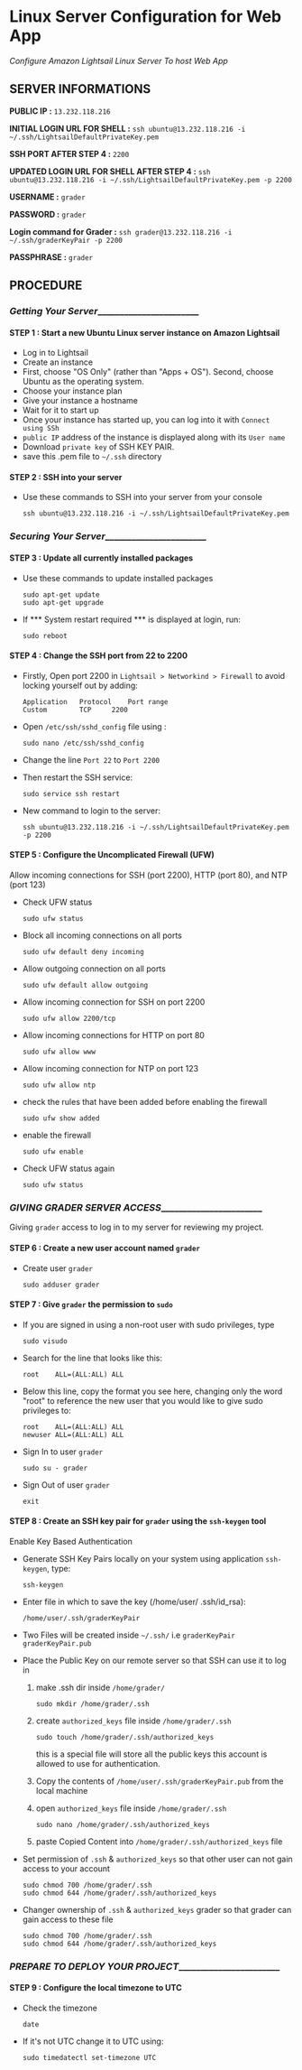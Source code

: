 # Linux Server Configuration for Web App
_Configure Amazon Lightsail Linux Server To host Web App_

## SERVER INFORMATIONS

**PUBLIC IP :**  `13.232.118.216`

**INITIAL LOGIN URL FOR SHELL :** `ssh ubuntu@13.232.118.216 -i ~/.ssh/LightsailDefaultPrivateKey.pem`

**SSH PORT AFTER STEP 4 :** `2200`

**UPDATED LOGIN URL FOR SHELL AFTER STEP 4 :** `ssh ubuntu@13.232.118.216 -i ~/.ssh/LightsailDefaultPrivateKey.pem -p 2200`

**USERNAME :**  `grader`

**PASSWORD :**  `grader`

**Login command for Grader :**  `ssh grader@13.232.118.216 -i ~/.ssh/graderKeyPair -p 2200`

**PASSPHRASE :**  `grader`




## PROCEDURE

### _Getting Your Server________________________

#### STEP 1 : Start a new Ubuntu Linux server instance on Amazon Lightsail
* Log in to Lightsail
* Create an instance
* First, choose "OS Only" (rather than "Apps + OS"). Second, choose Ubuntu as the operating system.
* Choose your instance plan
* Give your instance a hostname
* Wait for it to start up
* Once your instance has started up, you can log into it with `Connect using SSh`
* `public IP` address of the instance is displayed along with its `User name`
* Download `private key` of SSH KEY PAIR.
* save this .pem file to `~/.ssh` directory

#### STEP 2 : SSH into your server
* Use these commands to SSH into your server from your console
    ```commandline
    ssh ubuntu@13.232.118.216 -i ~/.ssh/LightsailDefaultPrivateKey.pem
    ```

### _Securing Your Server________________________

#### STEP 3 : Update all currently installed packages
* Use these commands to update installed packages
    ```commandline
    sudo apt-get update
    sudo apt-get upgrade
    ```
* If *** System restart required *** is displayed at login, run:
    ```commandline
    sudo reboot
    ```

#### STEP 4 : Change the SSH port from 22 to 2200
* Firstly, Open port 2200 in `Lightsail > Networkind > Firewall` to avoid locking yourself out by adding:
    ```textmate
    Application   Protocol    Port range
    Custom        TCP	  2200
    ```
* Open `/etc/ssh/sshd_config` file using :

    ```commandline
    sudo nano /etc/ssh/sshd_config
    ```
* Change the line `Port 22` to `Port 2200`
* Then restart the SSH service:
    ```commandline
    sudo service ssh restart
    ```
* New command to login to the server:

    ```commandline
    ssh ubuntu@13.232.118.216 -i ~/.ssh/LightsailDefaultPrivateKey.pem -p 2200
    ```
    
#### STEP 5 : Configure the Uncomplicated Firewall (UFW) 
Allow incoming connections for SSH (port 2200), HTTP (port 80), and NTP (port 123)
* Check UFW status
    ```commandline
    sudo ufw status
    ```
* Block all incoming connections on all ports
    ```commandline
    sudo ufw default deny incoming
    ```
* Allow outgoing connection on all ports
    ```commandline
    sudo ufw default allow outgoing
    ```
* Allow incoming connection for SSH on port 2200
    ```commandline
    sudo ufw allow 2200/tcp
    ```
* Allow incoming connections for HTTP on port 80
    ```commandline
    sudo ufw allow www
    ```
* Allow incoming connection for NTP on port 123
    ```commandline
    sudo ufw allow ntp
    ```
* check the rules that have been added before enabling the firewall
    ```commandline
    sudo ufw show added
    ```
* enable the firewall
    ```commandline
    sudo ufw enable
    ```
* Check UFW status again
    ```commandline
    sudo ufw status
    ```
    
### _GIVING GRADER SERVER ACCESS________________________
Giving `grader` access to log in to my server for reviewing my project.
#### STEP 6 : Create a new user account named `grader`
* Create user `grader`
    ```commandline
    sudo adduser grader
    ```
#### STEP 7 : Give `grader` the permission to `sudo`
* If you are signed in using a non-root user with sudo privileges, type
    ```commandline
    sudo visudo
    ```
* Search for the line that looks like this:
    ```commandline
    root    ALL=(ALL:ALL) ALL
    ```
* Below this line, copy the format you see here, changing only the word 
"root" to reference the new user that you would like to give sudo privileges to:
    ```commandline
    root    ALL=(ALL:ALL) ALL
    newuser ALL=(ALL:ALL) ALL
    ```
* Sign In to user `grader`
    ```commandline
    sudo su - grader
    ```
* Sign Out of user `grader`
    ```commandline
    exit
    ```

#### STEP 8 : Create an SSH key pair for `grader` using the `ssh-keygen` tool
Enable Key Based Authentication
* Generate SSH Key Pairs locally on your system using application `ssh-keygen`, type:
    ```commandline
    ssh-keygen
    ```
* Enter file in which to save the key (/home/user/
.ssh/id_rsa):
    ```commandline
    /home/user/.ssh/graderKeyPair
    ```
* Two Files will be created inside `~/.ssh/` i.e `graderKeyPair` `graderKeyPair.pub`

* Place the Public Key on our remote server so that SSH can use it to log in
    1. make .ssh dir inside `/home/grader/`
        ```commandline
        sudo mkdir /home/grader/.ssh
        ```
    2. create `authorized_keys` file inside `/home/grader/.ssh`
        ```commandline
        sudo touch /home/grader/.ssh/authorized_keys
        ```
        this is a special file will store all the public keys this account 
        is allowed to use for authentication.
    3. Copy the contents of `/home/user/.ssh/graderKeyPair.pub` from the local machine 
    
    4. open `authorized_keys` file inside `/home/grader/.ssh`
        ```commandline
        sudo nano /home/grader/.ssh/authorized_keys
        ```
    
    5. paste Copied Content into `/home/grader/.ssh/authorized_keys` file
        

* Set permission of `.ssh` & `authorized_keys` so that other user can not gain access to your account
    ```commmandline
    sudo chmod 700 /home/grader/.ssh
    sudo chmod 644 /home/grader/.ssh/authorized_keys
    ```
* Changer ownership of `.ssh` & `authorized_keys` grader so that grader can gain access to these file
    ```commmandline
    sudo chmod 700 /home/grader/.ssh
    sudo chmod 644 /home/grader/.ssh/authorized_keys
    ```

### _PREPARE TO DEPLOY YOUR PROJECT________________________
#### STEP 9 : Configure the local timezone to UTC
* Check the timezone
    ```commandline
    date
    ```
* If it's not UTC change it to UTC using: 
    ```commandline
    sudo timedatectl set-timezone UTC
    ```

